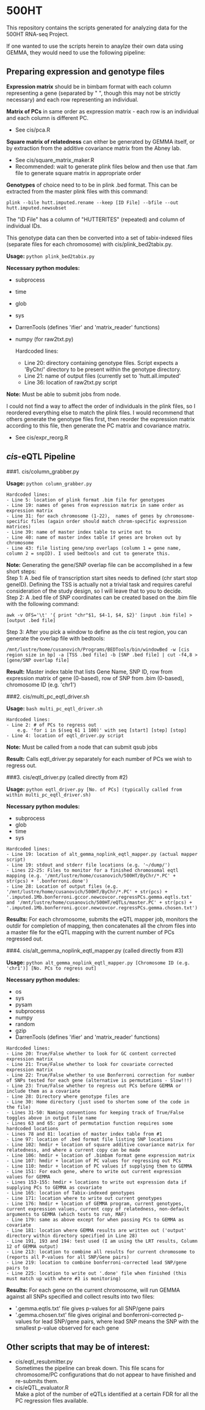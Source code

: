 500HT
=====

This repository contains the scripts generated for analyzing data for the 500HT RNA-seq Project.

If one wanted to use the scripts herein to anaylze their own data using GEMMA, they would need to use the following pipeline:

Preparing expression and genotype files
---------------------------------------
**Expression matrix** should be in bimbam format with each column representing a gene (separated by " ", though this may not be strictly necessary) and each row representing an individual.

**Matrix of PCs** in same order as expression matrix - each row is an individual and each column is different PC.  
   - See cis/pca.R

**Square matrix of relatedness** can either be generated by GEMMA itself, or by extraction from the additive covariance matrix from the Abney lab.  
   - See cis/square_matrix_maker.R  
   - Recommended: wait to generate plink files below and then use that .fam file to generate square matrix in appropriate order

**Genotypes** of choice need to to be in plink .bed format. This can be extracted from the master plink files with this command:

```shell
plink --bile hutt.imputed.rename --keep [ID File] --bfile --out hutt.imputed.newsubset
```
The "ID File" has a column of "HUTTERITES" (repeated) and column of individual IDs.

This genotype data can then be converted into a set of tabix-indexed files (separate files for each chromosome) with cis/plink_bed2tabix.py.

**Usage:** `python plink_bed2tabix.py`

**Necessary python modules:**
- subprocess
- time
- glob
- sys
- DarrenTools (defines 'ifier' and 'matrix_reader' functions)
- numpy (for raw2txt.py)

    Hardcoded lines:
    - Line 20: directory containing genotype files. Script expects a 'ByChr/' directory to be present within the genotype directory.
    - Line 21: name of output files (currently set to 'hutt.all.imputed'
    - Line 36: location of raw2txt.py script

**Note:**
Must be able to submit jobs from node.

I could not find a way to affect the order of individuals in the plink files, so I reordered everything else to match the plink files. I would recommend that others generate the genotype files first, then reorder the expression matrix according to this file, then generate the PC matrix and covariance matrix.  
   - See cis/expr_reorg.R

_cis_-eQTL Pipeline
-------------
###1. cis/column_grabber.py

**Usage:** `python column_grabber.py`

    Hardcoded lines:
    - Line 5: location of plink format .bim file for genotypes
    - Line 19: names of genes from expression matrix in same order as expression matrix
    - Line 31: for each chromosome (1-22),  names of genes by chromosome-specific files (again order should match chrom-specific expression matrices)
    - Line 39: name of master index table to write out to
    - Line 40: name of master index table if genes are broken out by chromosome
    - Line 43: file listing gene/snp overlaps (column 1 = gene name, column 2 = snpID). I used bedtools and cut to generate this.

**Note:**
Generating the gene/SNP overlap file can be accomplished in a few short steps:  
Step 1: A .bed file of transcription start sites needs to defined (chr start stop geneID). Defining the TSS is actually not a trivial task and requires careful consideration of the study design, so I will leave that to you to decide.  
Step 2: A .bed file of SNP coordinates can be created based on the .bim file with the following command:  
```shell
awk -v OFS='\t' '{ print "chr"$1, $4-1, $4, $2}' [input .bim file] > [output .bed file]
```
Step 3: After you pick a window to define as the _cis_ test region, you can generate the overlap file with bedtools:  
```shell
/mnt/lustre/home/cusanovich/Programs/BEDTools/bin/windowBed -w [cis region size in bp] -a [TSS .bed file] -b [SNP .bed file] | cut -f4,8 > [gene/SNP overlap file]
```

**Result:**
Master index table that lists Gene Name, SNP ID, row from expression matrix of gene (0-based), row of SNP from .bim (0-based), chromosome ID (e.g. 'chr1')

###2. cis/multi_pc_eqtl_driver.sh

**Usage:** `bash multi_pc_eqtl_driver.sh`

    Hardcoded lines:
    - Line 2: # of PCs to regress out
        e.g. 'for i in $(seq 61 1 100)' with seq [start] [step] [stop]
    - Line 4: location of eqtl_driver.py script

**Note:**
Must be called from a node that can submit qsub jobs

**Result:**
Calls eqtl_driver.py separately for each number of PCs we wish to regress out.

###3. cis/eqtl_driver.py (called directly from #2)

**Usage:** `python eqtl_driver.py [No. of PCs] (typically called from within multi_pc_eqtl_driver.sh)`

**Necessary python modules:**
   - subprocess
   - glob
   - time
   - sys

    Hardcoded lines:
    - Line 19: location of alt_gemma_noplink_eqtl_mapper.py (actual mapper script)
    - Line 19: stdout and stderr file locations (e.g. '~/dump/')
    - Lines 22-25: Files to monitor for a finished chromosomal eqtl mapping (e.g. '/mnt/lustre/home/cusanovich/500HT/ByChr/*.PC' + str(pcs) + '.bonferroni.done')
    - Line 28: Location of output files (e.g. '/mnt/lustre/home/cusanovich/500HT/ByChr/*.PC' + str(pcs) + '.imputed.1Mb.bonferroni.gccor.newcovcor.regressPCs.gemma.eqtls.txt' and '/mnt/lustre/home/cusanovich/500HT/eQTLs/master.PC' + str(pcs) + '.imputed.1Mb.bonferroni.gccor.newcovcor.regressPCs.gemma.chosen.txt')

**Results:**
For each chromosome, submits the eQTL mapper job, monitors the outdir for completion of mapping, then concatenates all the chrom files into a master file for the eQTL mapping with the current number of PCs regressed out.

###4. cis/alt_gemma_noplink_eqtl_mapper.py (called directly from #3)

**Usage:** `python alt_gemma_noplink_eqtl_mapper.py [Chromosome ID (e.g. 'chr1')] [No. PCs to regress out]`

**Necessary python modules:**
   - os
   - sys
   - pysam
   - subprocess
   - numpy
   - random
   - gzip
   - DarrenTools (defines 'ifier' and 'matrix_reader' functions)

    Hardcoded lines:
    - Line 20: True/False whether to look for GC content corrected expression matrix
    - Line 21: True/False whether to look for covariate corrected expression matrix
    - Line 22: True/False whether to use Bonferroni correction for number of SNPs tested for each gene (alternative is permutations - Slow!!!)
    - Line 23: True/False whether to regress out PCs before GEMMA or include them as a covariate
    - Line 28: Directory where genotype files are
    - Line 30: Home directory (just used to shorten some of the code in the file)
    - Lines 31-50: Naming conventions for keeping track of True/False toggles above in output file name
    - Lines 63 and 65: part of permutation function requires some hardcoded locations
    - Lines 78 and 81: location of master index table from #1
    - Line 97: location of .bed format file listing SNP locations
    - Line 102: hmdir + location of square additive covariance matrix for relatedness, and where a current copy can be made
    - Line 106: hmdir + location of .bimbam format gene expression matrix
    - Line 107: hmdir + location of PC values for regressing out PCs
    - Line 110: hmdir + location of PC values if supplying them to GEMMA
    - Line 151: For each gene, where to write out current expression values for GEMMA
    - Lines 153-155: hmdir + locations to write out expression data if supplying PCs to GEMMA as covariate
    - Line 165: location of Tabix-indexed genotypes
    - Line 171: location where to write out current genotypes
    - Line 176: hmdir + location of GEMMA program, current genotypes, current expression values, current copy of relatedness, non-default arguments to GEMMA (which tests to run, MAF)
    - Line 179: same as above except for when passing PCs to GEMMA as covariate
    - Line 181: location where GEMMA results are written out ('output' directory within directory specified in Line 28)
    - Line 191, 193 and 194: test used (I am using the LRT results, Column 12 of GEMMA output)
    - Line 213: location to combine all results for current chromosome to (reports all P-values for all SNP/Gene pairs)
    - Line 219: location to combine bonferroni-corrected lead SNP/gene pairs to
    - Line 225: location to write out '.done' file when finished (this must match up with where #3 is monitoring)

**Results:**
For each gene on the current chromosome, will run GEMMA against all SNPs specified and collect results into two files:
   - '.gemma.eqtls.txt' file gives p-values for all SNP/gene pairs
   - '.gemma.chosen.txt' file gives original and bonferroni-corrected p-values for lead SNP/gene pairs, where lead SNP means the SNP with the smallest p-value observed for each gene


Other scripts that may be of interest:
--------------------------------------
- cis/eqtl_resubmitter.py  
	Sometimes the pipeline can break down. This file scans for chromosome/PC configurations that do not appear to have finished and re-submits them.
- cis/eQTL_evaluator.R  
	Make a plot of the number of eQTLs identified at a certain FDR for all the PC regression files available.
